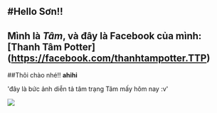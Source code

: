#Hello Sơn!!
---
Mình là *Tâm*, và đây là Facebook của mình: [Thanh Tâm Potter] (https://facebook.com/thanhtampotter.TTP)
---
##Thôi chào nhé!! **ahihi**

'đây là bức ảnh diễn tả tâm trạng Tâm mấy hôm nay :v'

<img src="imgur.com/Lsa0H0a">
